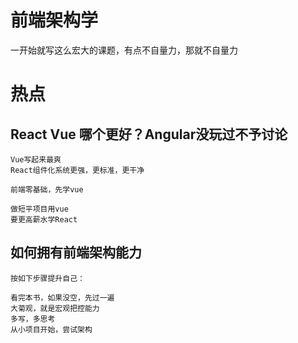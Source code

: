 # 前端架构学
一开始就写这么宏大的课题，有点不自量力，那就不自量力

# 热点

## React Vue 哪个更好？Angular没玩过不予讨论
```
Vue写起来最爽
React组件化系统更强，更标准，更干净

前端零基础，先学vue

做短平项目用vue
要更高薪水学React
```

## 如何拥有前端架构能力
```
按如下步骤提升自己：

看完本书，如果没空，先过一遍
大菊观，就是宏观把控能力
多写，多思考
从小项目开始，尝试架构
``````

